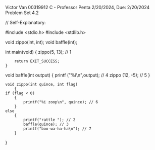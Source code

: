 Victor Van
00319912
C - Professor Penta
2/20/2024, Due: 2/20/2024
Problem Set 4.2

// Self-Explanatory:

#include <stdio.h>
#include <stdlib.h>

void zippo(int, int);
void baffle(int);

int main(void)
    {
        zippo(5, 13); // 1

        return EXIT_SUCCESS;
    }

void baffle(int output)
    {
        printf ("%i\n",output); // 4
        zippo (12, -5); // 5
    }

    void zippo(int quince, int flag)
        {
    if (flag < 0)
        {
            printf("%i zoop\n", quince); // 6
        }
    else
        {
            printf("rattle "); // 2
            baffle(quince); // 3
            printf("boo-wa-ha-ha\n"); // 7
        }
}